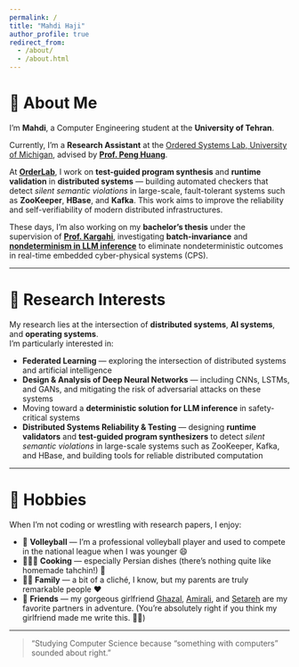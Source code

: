 ```yaml
---
permalink: /
title: "Mahdi Haji"
author_profile: true
redirect_from:
  - /about/
  - /about.html
---
```



# 👋 About Me

I’m **Mahdi**, a Computer Engineering student at the **University of Tehran**.  

Currently, I’m a **Research Assistant** at the [Ordered Systems Lab, University of Michigan](https://orderlab.io/team.html), advised by [**Prof. Peng Huang**](https://web.eecs.umich.edu/~ryanph/). 

At [**OrderLab**](https://orderlab.io/), I work on **test-guided program synthesis** and **runtime validation** in **distributed systems** — building automated checkers that detect *silent semantic violations* in large-scale, fault-tolerant systems such as **ZooKeeper**, **HBase**, and **Kafka**. 
This work aims to improve the reliability and self-verifiability of modern distributed infrastructures.

These days, I’m also working on my **bachelor’s thesis** under the supervision of [**Prof. Kargahi**](https://scholar.google.com/citations?user=oH19bK4AAAAJ&hl=en), investigating **batch-invariance** and [**nondeterminism in LLM inference**](https://thinkingmachines.ai/blog/defeating-nondeterminism-in-llm-inference/) to eliminate nondeterministic outcomes in real-time embedded cyber-physical systems (CPS).

---

# 🔬 Research Interests

My research lies at the intersection of **distributed systems**, **AI systems**, and **operating systems**.  
I’m particularly interested in:

- **Federated Learning** — exploring the intersection of distributed systems and artificial intelligence  
- **Design & Analysis of Deep Neural Networks** — including CNNs, LSTMs, and GANs, and mitigating the risk of adversarial attacks on these systems  
- Moving toward a **deterministic solution for LLM inference** in safety-critical systems   
- **Distributed Systems Reliability & Testing** — designing **runtime validators** and **test-guided program synthesizers** to detect *silent semantic violations* in large-scale systems such as ZooKeeper, Kafka, and HBase, and building tools for reliable distributed computation  


---

# 🎯 Hobbies

When I’m not coding or wrestling with research papers, I enjoy:

- 🏐 **Volleyball** — I’m a professional volleyball player and used to compete in the national league when I was younger 😄  
- 👨🏻‍🍳 **Cooking** — especially Persian dishes (there’s nothing quite like homemade tahchin!) 🍛 
- 🧗‍♂️ **Family** — a bit of a cliché, I know, but my parents are truly remarkable people ❤️  
- 🎵 **Friends** — my gorgeous girlfriend [Ghazal](https://www.linkedin.com/in/seyyedeh-ghazal-mousavi/), [Amirali](https://www.linkedin.com/in/amirali-shahriary/?originalSubdomain=ir), and [Setareh](https://www.linkedin.com/in/setareh-dehghanfard/) are my favorite partners in adventure. (You’re absolutely right if you think my girlfriend made me write this. 🤪🆘)  

---

> “Studying Computer Science because “something with computers” sounded about right.”
